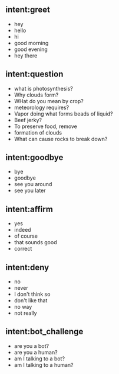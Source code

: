 ## intent:greet
- hey
- hello
- hi
- good morning
- good evening
- hey there


## intent:question
- what is photosynthesis?
- Why clouds form?
- WHat do you mean by crop?
- meteorology requires?
- Vapor doing what forms beads of liquid?
- Beef jerky?
- To preserve food, remove
- formation of clouds
- What can cause rocks to break down?


## intent:goodbye
- bye
- goodbye
- see you around
- see you later

## intent:affirm
- yes
- indeed
- of course
- that sounds good
- correct

## intent:deny
- no
- never
- I don't think so
- don't like that
- no way
- not really

## intent:bot_challenge
- are you a bot?
- are you a human?
- am I talking to a bot?
- am I talking to a human?
